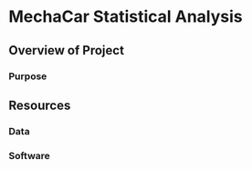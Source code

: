 # MechaCar Statistical Analysis

## Overview of Project
### Purpose

## Resources

### Data

### Software

